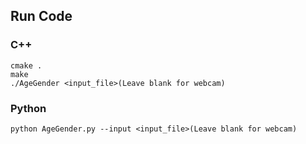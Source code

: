 ## Run Code

### C++
```
cmake .
make
./AgeGender <input_file>(Leave blank for webcam)
```

### Python
```
python AgeGender.py --input <input_file>(Leave blank for webcam)
```

